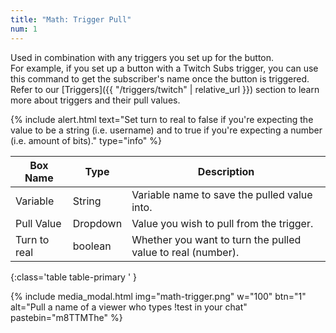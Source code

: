 ```yaml
---
title: "Math: Trigger Pull"
num: 1
---
```


Used in combination with any triggers you set up for the button.\
For example, if you set up a button with a Twitch Subs trigger, you can use this command to get the subscriber's name once the button is triggered.\
Refer to our [Triggers]({{ "/triggers/twitch" | relative_url }}) section to learn more about triggers and their pull values. 

{% include alert.html text="Set turn to real to false if you're expecting the value to be a string (i.e. username) and to true if you're expecting a number (i.e. amount of bits)." type="info" %}  

| Box Name | Type | Description | 
|-------|--------|--------|
| Variable | String | Variable name to save the pulled value into. |
|Pull Value|Dropdown| Value you wish to pull from the trigger.
|Turn to real|boolean| Whether you want to turn the pulled value to real (number).
{:class='table table-primary ' }

{% include media_modal.html img="math-trigger.png" w="100" btn="1" alt="Pull a name of a viewer who types !test in your chat" pastebin="m8TTMThe" %} 












